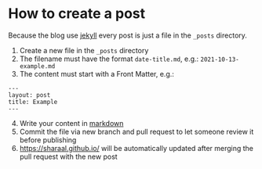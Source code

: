 # How to create a post

Because the blog use [jekyll](http://jekyllrb.com/) every post is just a file in the `_posts` directory.

1. Create a new file in the `_posts` directory
2. The filename must have the format `date-title.md`, e.g.: `2021-10-13-example.md`
3. The content must start with a Front Matter, e.g.:
```
---
layout: post
title: Example
---
```
4. Write your content in [markdown](https://en.wikipedia.org/wiki/Markdown)
5. Commit the file via new branch and pull request to let someone review it before publishing
6. https://sharaal.github.io/ will be automatically updated after merging the pull request with the new post 
